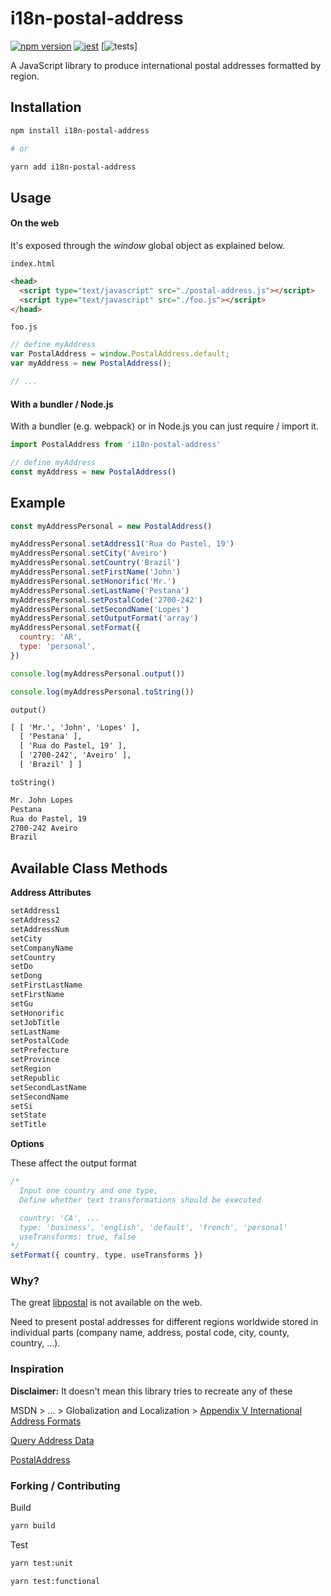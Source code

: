 # i18n-postal-address

[![npm version](https://badge.fury.io/js/i18n-postal-address.svg)](https://badge.fury.io/js/i18n-postal-address)
[![jest](https://jestjs.io/img/jest-badge.svg)](https://github.com/facebook/jest)
[![tests](https://github.com/joaocarmo/i18n-postal-address/workflows/tests/badge.svg)]

A JavaScript library to produce international postal addresses formatted by
region.

## Installation

```sh
npm install i18n-postal-address

# or

yarn add i18n-postal-address
```

## Usage

#### On the web

It's exposed through the _window_ global object as explained below.

`index.html`

```html
<head>
  <script type="text/javascript" src="./postal-address.js"></script>
  <script type="text/javascript" src="./foo.js"></script>
</head>
```

`foo.js`

```js
// define myAddress
var PostalAddress = window.PostalAddress.default;
var myAddress = new PostalAddress();

// ...
```

#### With a bundler / Node.js

With a bundler (e.g. webpack) or in Node.js you can just require / import it.

```js
import PostalAddress from 'i18n-postal-address'

// define myAddress
const myAddress = new PostalAddress()
```

## Example

```js
const myAddressPersonal = new PostalAddress()

myAddressPersonal.setAddress1('Rua do Pastel, 19')
myAddressPersonal.setCity('Aveiro')
myAddressPersonal.setCountry('Brazil')
myAddressPersonal.setFirstName('John')
myAddressPersonal.setHonorific('Mr.')
myAddressPersonal.setLastName('Pestana')
myAddressPersonal.setPostalCode('2700-242')
myAddressPersonal.setSecondName('Lopes')
myAddressPersonal.setOutputFormat('array')
myAddressPersonal.setFormat({
  country: 'AR',
  type: 'personal',
})

console.log(myAddressPersonal.output())

console.log(myAddressPersonal.toString())
```

`output()`

```txt
[ [ 'Mr.', 'John', 'Lopes' ],
  [ 'Pestana' ],
  [ 'Rua do Pastel, 19' ],
  [ '2700-242', 'Aveiro' ],
  [ 'Brazil' ] ]
```

`toString()`

```txt
Mr. John Lopes
Pestana
Rua do Pastel, 19
2700-242 Aveiro
Brazil
```

## Available Class Methods

**Address Attributes**

```txt
setAddress1
setAddress2
setAddressNum
setCity
setCompanyName
setCountry
setDo
setDong
setFirstLastName
setFirstName
setGu
setHonorific
setJobTitle
setLastName
setPostalCode
setPrefecture
setProvince
setRegion
setRepublic
setSecondLastName
setSecondName
setSi
setState
setTitle
```

**Options**

These affect the output format

```javascript
/*
  Input one country and one type,
  Define whether text transformations should be executed

  country: 'CA', ...
  type: 'business', 'english', 'default', 'french', 'personal'
  useTransforms: true, false
*/
setFormat({ country, type, useTransforms })
```

### Why?

The great [libpostal][libpostal] is not available
on the web.

Need to present postal addresses for different regions worldwide stored in
individual parts (company name, address, postal code, city, county, country,
  ...).

### Inspiration

**Disclaimer:** It doesn't mean this library tries to recreate any of these

MSDN > ... > Globalization and Localization >
[Appendix V International Address Formats][msappendix]

[Query Address Data][qad]

[PostalAddress][pa]

### Forking / Contributing

Build

```txt
yarn build
```

Test

```txt
yarn test:unit

yarn test:functional
```

<!-- References -->
[libpostal]: https://github.com/openvenues/libpostal
[msappendix]: https://msdn.microsoft.com/en-us/library/cc195167.aspx
[qad]: http://i18napis.appspot.com/address
[pa]: https://schema.org/PostalAddress
